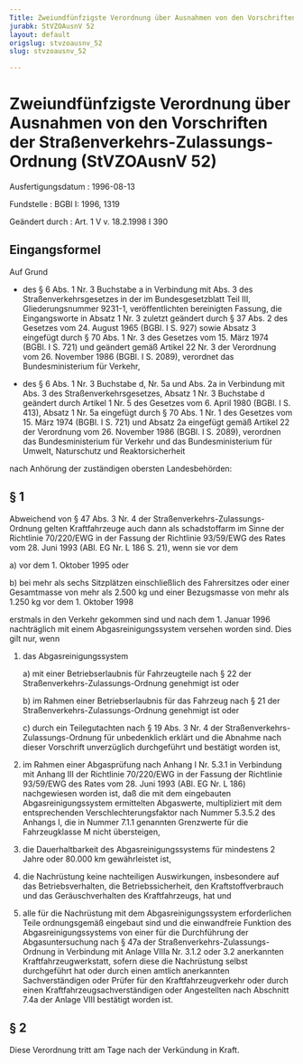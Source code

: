 ```yaml
---
Title: Zweiundfünfzigste Verordnung über Ausnahmen von den Vorschriften der Straßenverkehrs-Zulassungs-Ordnung
jurabk: StVZOAusnV 52
layout: default
origslug: stvzoausnv_52
slug: stvzoausnv_52

---
```


# Zweiundfünfzigste Verordnung über Ausnahmen von den Vorschriften der Straßenverkehrs-Zulassungs-Ordnung (StVZOAusnV 52)

Ausfertigungsdatum
:   1996-08-13

Fundstelle
:   BGBl I: 1996, 1319

Geändert durch
:   Art. 1 V v. 18.2.1998 I 390


## Eingangsformel

Auf Grund

-   des § 6 Abs. 1 Nr. 3 Buchstabe a in Verbindung mit Abs. 3 des
    Straßenverkehrsgesetzes in der im Bundesgesetzblatt Teil III,
    Gliederungsnummer 9231-1, veröffentlichten bereinigten Fassung, die
    Eingangsworte in Absatz 1 Nr. 3 zuletzt geändert durch § 37 Abs. 2 des
    Gesetzes vom 24. August 1965 (BGBl. I S. 927) sowie Absatz 3 eingefügt
    durch § 70 Abs. 1 Nr. 3 des Gesetzes vom 15. März 1974 (BGBl. I S.
    721) und geändert gemäß Artikel 22 Nr. 3 der Verordnung vom 26.
    November 1986 (BGBl. I S. 2089), verordnet das Bundesministerium für
    Verkehr,


-   des § 6 Abs. 1 Nr. 3 Buchstabe d, Nr. 5a und Abs. 2a in Verbindung mit
    Abs. 3 des Straßenverkehrsgesetzes, Absatz 1 Nr. 3 Buchstabe d
    geändert durch Artikel 1 Nr. 5 des Gesetzes vom 6. April 1980 (BGBl. I
    S. 413), Absatz 1 Nr. 5a eingefügt durch § 70 Abs. 1 Nr. 1 des
    Gesetzes vom 15. März 1974 (BGBl. I S. 721) und Absatz 2a eingefügt
    gemäß Artikel 22 der Verordnung vom 26. November 1986 (BGBl. I S.
    2089), verordnen das Bundesministerium für Verkehr und das
    Bundesministerium für Umwelt, Naturschutz und Reaktorsicherheit



nach Anhörung der zuständigen obersten Landesbehörden:


## § 1

Abweichend von § 47 Abs. 3 Nr. 4 der Straßenverkehrs-Zulassungs-
Ordnung gelten Kraftfahrzeuge auch dann als schadstoffarm im Sinne der
Richtlinie 70/220/EWG in der Fassung der Richtlinie 93/59/EWG des
Rates vom 28. Juni 1993 (ABl. EG Nr. L 186 S. 21), wenn sie vor dem

a)  vor dem 1. Oktober 1995 oder


b)  bei mehr als sechs Sitzplätzen einschließlich des Fahrersitzes oder
    einer Gesamtmasse von mehr als 2.500 kg und einer Bezugsmasse von mehr
    als 1.250 kg vor dem 1. Oktober 1998



erstmals in den Verkehr gekommen sind und nach dem 1. Januar 1996
nachträglich mit einem Abgasreinigungssystem versehen worden sind.
Dies gilt nur, wenn

1.  das Abgasreinigungssystem

    a)  mit einer Betriebserlaubnis für Fahrzeugteile nach § 22 der
        Straßenverkehrs-Zulassungs-Ordnung genehmigt ist oder


    b)  im Rahmen einer Betriebserlaubnis für das Fahrzeug nach § 21 der
        Straßenverkehrs-Zulassungs-Ordnung genehmigt ist oder


    c)  durch ein Teilegutachten nach § 19 Abs. 3 Nr. 4 der Straßenverkehrs-
        Zulassungs-Ordnung für unbedenklich erklärt und die Abnahme nach
        dieser Vorschrift unverzüglich durchgeführt und bestätigt worden ist,





2.  im Rahmen einer Abgasprüfung nach Anhang I Nr. 5.3.1 in Verbindung mit
    Anhang III der Richtlinie 70/220/EWG in der Fassung der Richtlinie
    93/59/EWG des Rates vom 28. Juni 1993 (ABl. EG Nr. L 186) nachgewiesen
    worden ist, daß die mit dem eingebauten Abgasreinigungssystem
    ermittelten Abgaswerte, multipliziert mit dem entsprechenden
    Verschlechterungsfaktor nach Nummer 5.3.5.2 des Anhangs I, die in
    Nummer 7.1.1 genannten Grenzwerte für die Fahrzeugklasse M nicht
    übersteigen,


3.  die Dauerhaltbarkeit des Abgasreinigungssystems für mindestens 2 Jahre
    oder 80.000 km gewährleistet ist,


4.  die Nachrüstung keine nachteiligen Auswirkungen, insbesondere auf das
    Betriebsverhalten, die Betriebssicherheit, den Kraftstoffverbrauch und
    das Geräuschverhalten des Kraftfahrzeugs, hat und


5.  alle für die Nachrüstung mit dem Abgasreinigungssystem erforderlichen
    Teile ordnungsgemäß eingebaut sind und die einwandfreie Funktion des
    Abgasreinigungssystems von einer für die Durchführung der
    Abgasuntersuchung nach § 47a der Straßenverkehrs-Zulassungs-Ordnung in
    Verbindung mit Anlage VIIIa Nr. 3.1.2 oder 3.2 anerkannten
    Kraftfahrzeugwerkstatt, sofern diese die Nachrüstung selbst
    durchgeführt hat oder durch einen amtlich anerkannten Sachverständigen
    oder Prüfer für den Kraftfahrzeugverkehr oder durch einen
    Kraftfahrzeugsachverständigen oder Angestellten nach Abschnitt 7.4a
    der Anlage VIII bestätigt worden ist.





## § 2

Diese Verordnung tritt am Tage nach der Verkündung in Kraft.

